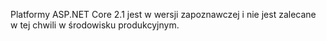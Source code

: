 Platformy ASP.NET Core 2.1 jest w wersji zapoznawczej i nie jest zalecane w tej chwili w środowisku produkcyjnym.
